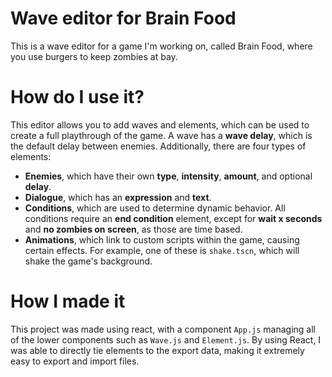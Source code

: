 # Wave editor for Brain Food
This is a wave editor for a game I'm working on, called Brain Food, where you use burgers to keep zombies at bay.
# How do I use it?
This editor allows you to add waves and elements, which can be used to create a full playthrough of the game. A wave has a **wave delay**, which is the default delay between enemies. Additionally, there are four types of elements:
* **Enemies**, which have their own **type**, **intensity**, **amount**, and optional **delay**.
* **Dialogue**, which has an **expression** and **text**.
* **Conditions**, which are used to determine dynamic behavior. All conditions require an **end condition** element, except for **wait x seconds** and **no zombies on screen**, as those are time based.
* **Animations**, which link to custom scripts within the game, causing certain effects. For example, one of these is `shake.tscn`, which will shake the game's background.
# How I made it
This project was made using react, with a component `App.js` managing all of the lower components such as `Wave.js` and `Element.js`. By using React, I was able to directly tie elements to the export data, making it extremely easy to export and import files.